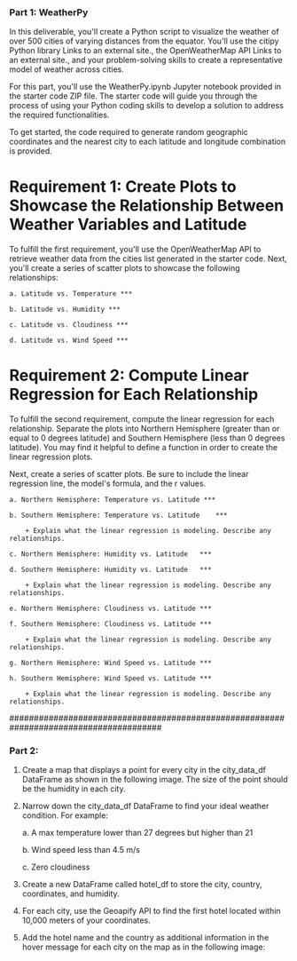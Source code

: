 ### Part 1: WeatherPy
In this deliverable, you'll create a Python script to visualize the weather of over 500 cities of varying distances from the equator. You'll use the citipy Python library Links to an external site., the OpenWeatherMap API Links to an external site., and your problem-solving skills to create a representative model of weather across cities.

For this part, you'll use the WeatherPy.ipynb Jupyter notebook provided in the starter code ZIP file. The starter code will guide you through the process of using your Python coding skills to develop a solution to address the required functionalities.

To get started, the code required to generate random geographic coordinates and the nearest city to each latitude and longitude combination is provided.

# Requirement 1: Create Plots to Showcase the Relationship Between Weather Variables and Latitude
To fulfill the first requirement, you'll use the OpenWeatherMap API to retrieve weather data from the cities list generated in the starter code. Next, you'll create a series of scatter plots to showcase the following relationships:

    a. Latitude vs. Temperature ***

    b. Latitude vs. Humidity ***

    c. Latitude vs. Cloudiness ***

    d. Latitude vs. Wind Speed ***

# Requirement 2: Compute Linear Regression for Each Relationship
To fulfill the second requirement, compute the linear regression for each relationship. Separate the plots into Northern Hemisphere (greater than or equal to 0 degrees latitude) and Southern Hemisphere (less than 0 degrees latitude). You may find it helpful to define a function in order to create the linear regression plots.

Next, create a series of scatter plots. Be sure to include the linear regression line, the model's formula, and the r values.
 
    a. Northern Hemisphere: Temperature vs. Latitude ***

    b. Southern Hemisphere: Temperature vs. Latitude    ***

        + Explain what the linear regression is modeling. Describe any relationships. 

    c. Northern Hemisphere: Humidity vs. Latitude   ***

    d. Southern Hemisphere: Humidity vs. Latitude   ***

        + Explain what the linear regression is modeling. Describe any relationships. 

    e. Northern Hemisphere: Cloudiness vs. Latitude ***

    f. Southern Hemisphere: Cloudiness vs. Latitude ***

        + Explain what the linear regression is modeling. Describe any relationships. 

    g. Northern Hemisphere: Wind Speed vs. Latitude ***

    h. Southern Hemisphere: Wind Speed vs. Latitude ***

        + Explain what the linear regression is modeling. Describe any relationships. 

#######################################################################################

### Part 2: 

1. Create a map that displays a point for every city in the city_data_df DataFrame as shown in the following image. The size of the point should be the humidity in each city.

2. Narrow down the city_data_df DataFrame to find your ideal weather condition. For example:

    a. A max temperature lower than 27 degrees but higher than 21

    b. Wind speed less than 4.5 m/s

    c. Zero cloudiness

3. Create a new DataFrame called hotel_df to store the city, country, coordinates, and humidity.

4. For each city, use the Geoapify API to find the first hotel located within 10,000 meters of your coordinates.

5. Add the hotel name and the country as additional information in the hover message for each city on the map as in the following image:
